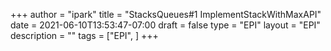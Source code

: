+++
author = "ipark"
title = "StacksQueues#1 ImplementStackWithMaxAPI"
date =  2021-06-10T13:53:47-07:00
draft =  false
type = "EPI"
layout = "EPI"
description = ""
tags = ["EPI", 
]
+++
